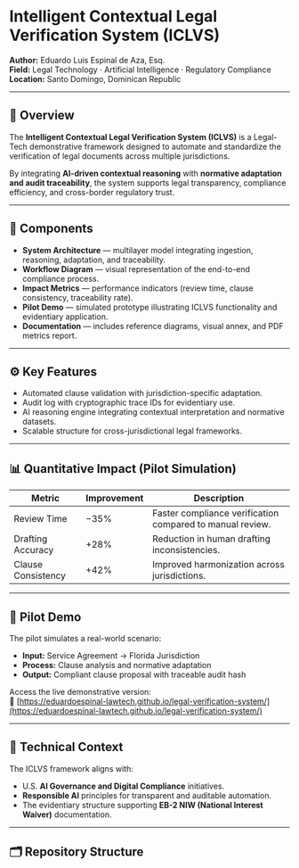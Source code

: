 # Intelligent Contextual Legal Verification System (ICLVS)

**Author:** Eduardo Luis Espinal de Aza, Esq.  
**Field:** Legal Technology · Artificial Intelligence · Regulatory Compliance  
**Location:** Santo Domingo, Dominican Republic  

---

## 📘 Overview

The **Intelligent Contextual Legal Verification System (ICLVS)** is a Legal-Tech demonstrative framework designed to automate and standardize the verification of legal documents across multiple jurisdictions.

By integrating **AI-driven contextual reasoning** with **normative adaptation and audit traceability**, the system supports legal transparency, compliance efficiency, and cross-border regulatory trust.

---

## 🧩 Components

- **System Architecture** — multilayer model integrating ingestion, reasoning, adaptation, and traceability.  
- **Workflow Diagram** — visual representation of the end-to-end compliance process.  
- **Impact Metrics** — performance indicators (review time, clause consistency, traceability rate).  
- **Pilot Demo** — simulated prototype illustrating ICLVS functionality and evidentiary application.  
- **Documentation** — includes reference diagrams, visual annex, and PDF metrics report.

---

## ⚙️ Key Features

- Automated clause validation with jurisdiction-specific adaptation.  
- Audit log with cryptographic trace IDs for evidentiary use.  
- AI reasoning engine integrating contextual interpretation and normative datasets.  
- Scalable structure for cross-jurisdictional legal frameworks.  

---

## 📊 Quantitative Impact (Pilot Simulation)

| Metric | Improvement | Description |
|--------|--------------|-------------|
| Review Time | −35% | Faster compliance verification compared to manual review. |
| Drafting Accuracy | +28% | Reduction in human drafting inconsistencies. |
| Clause Consistency | +42% | Improved harmonization across jurisdictions. |

---

## 🧪 Pilot Demo

The pilot simulates a real-world scenario:
- **Input:** Service Agreement → Florida Jurisdiction  
- **Process:** Clause analysis and normative adaptation  
- **Output:** Compliant clause proposal with traceable audit hash  

Access the live demonstrative version:  
🔗 [https://eduardoespinal-lawtech.github.io/legal-verification-system/](https://eduardoespinal-lawtech.github.io/legal-verification-system/)

---

## 🧠 Technical Context

The ICLVS framework aligns with:
- U.S. **AI Governance and Digital Compliance** initiatives.  
- **Responsible AI** principles for transparent and auditable automation.  
- The evidentiary structure supporting **EB-2 NIW (National Interest Waiver)** documentation.  

---

## 🗂️ Repository Structure
